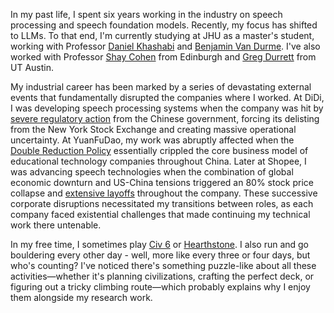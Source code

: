 
In my past life, I spent six years working in the industry on speech processing and speech foundation models. Recently, my focus has shifted to LLMs. To that end, I'm currently studying at JHU as a master's student, working with Professor [Daniel Khashabi](https://danielkhashabi.com/) and [Benjamin Van Durme](https://www.cs.jhu.edu/~vandurme/). I've also worked with Professor [Shay Cohen](https://homepages.inf.ed.ac.uk/scohen/) from Edinburgh and [Greg Durrett](https://www.cs.utexas.edu/~gdurrett/) from UT Austin.

My industrial career has been marked by a series of devastating external events that fundamentally disrupted the companies where I worked. At DiDi, I was developing speech processing systems when the company was hit by [severe regulatory action](https://www.forbes.com/sites/ywang/2022/05/24/didi-to-delist-from-nyse-after-overwhelming-yes-vote-by-shareholders/?sh=4d105596cba0) from the Chinese government, forcing its delisting from the New York Stock Exchange and creating massive operational uncertainty. At YuanFuDao, my work was abruptly affected when the [Double Reduction Policy](https://en.wikipedia.org/wiki/Double_Reduction_Policy) essentially crippled the core business model of educational technology companies throughout China. Later at Shopee, I was advancing speech technologies when the combination of global economic downturn and US-China tensions triggered an 80% stock price collapse and [extensive layoffs](https://techwireasia.com/2022/09/why-is-e-commerce-giant-shopee-on-a-layoff-spree/) throughout the company. These successive corporate disruptions necessitated my transitions between roles, as each company faced existential challenges that made continuing my technical work there untenable.

In my free time, I sometimes play [Civ 6](https://civilization.2k.com/) or [Hearthstone](https://hearthstone.blizzard.com/en-us). I also run and go bouldering every other day - well, more like every three or four days, but who's counting? I've noticed there's something puzzle-like about all these activities—whether it's planning civilizations, crafting the perfect deck, or figuring out a tricky climbing route—which probably explains why I enjoy them alongside my research work.
